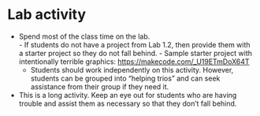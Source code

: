 # Lab activity
- Spend most of the class time on the lab.\
      - If students do not have a project from Lab 1.2, then provide them with a starter project so they do not fall behind.
      - Sample starter project with intentionally terrible graphics:
https://makecode.com/_U19ETmDoX64T
  - Students should work independently on this activity. However, students can be grouped into “helping trios” and can seek assistance from their group if they need it.
- This is a long activity. Keep an eye out for students who are having trouble and assist them as necessary so that they don’t fall behind.
